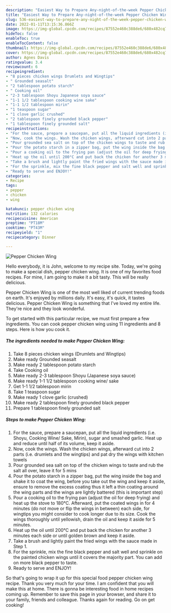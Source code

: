 ```yaml
---
description: "Easiest Way to Prepare Any-night-of-the-week Pepper Chicken Wing"
title: "Easiest Way to Prepare Any-night-of-the-week Pepper Chicken Wing"
slug: 536-easiest-way-to-prepare-any-night-of-the-week-pepper-chicken-wing
date: 2022-01-11T13:15:36.866Z
image: https://img-global.cpcdn.com/recipes/87552e460c388de6/680x482cq70/pepper-chicken-wing-recipe-main-photo.jpg
hideToc: false
enableToc: true
enableTocContent: false
thumbnail: https://img-global.cpcdn.com/recipes/87552e460c388de6/680x482cq70/pepper-chicken-wing-recipe-main-photo.jpg
cover: https://img-global.cpcdn.com/recipes/87552e460c388de6/680x482cq70/pepper-chicken-wing-recipe-main-photo.jpg
author: Agnes Davis
ratingvalue: 3.4
reviewcount: 6
recipeingredient:
- "8 pieces chicken wings Drumlets and Wingtips"
- " Grounded seasalt"
- "2 tablespoon potato starch"
- " Cooking oil"
- "2-3 tablespoon Shoyu Japanese soya sauce"
- "1-1 1/2 tablespoon cooking wine sake"
- "1-1 1/2 tablespoon mirin"
- "1 teaspoon sugar"
- "1 clove garlic crushed"
- "2 tablespoon finely grounded black pepper"
- "1 tablespoon finely grounded salt"
recipeinstructions:
- "For the sauce, prepare a saucepan, put all the liquid ingredients (i.e. Shoyu, Cooking Wine/ Sake, Mirin), sugar and smashed garlic. Heat up and reduce until half of its volume, keep it aside."
- "Now, cook the wings. Wash the chicken wings, afterward cut into 2 parts (i.e. drumlets and the wingtips) and pat dry the wings with kitchen towels"
- "Pour grounded sea salt on top of the chicken wings to taste and rub the salt all over, leave it for 5 mins"
- "Pour the potato starch in a zipper bag, put the wing inside the bag and shake it to coat the wing, before you take out the wing and keep it aside, ensure to remove the excess coating thus it left a thin coating around the wing parts and the wings are lightly battered (this is important step)"
- "Pour a cooking oil to the frying pan (adjust the oil for deep frying) and heat up the stove to 180°C. Afterward, put the coated wings in for 4 minutes (do not move or flip the wings in between) each side, for wingtips you might consider to cook longer due to its size. Cook the wings thoroughly until yellowish, drain the oil and keep it aside for 5 minutes."
- "Heat up the oil until 200°C and put back the chicken for another 3 minutes each side or until golden brown and keep it aside."
- "Take a brush and lightly paint the fried wings with the sauce made in Step 1."
- "For the sprinkle, mix the fine black pepper and salt well and sprinkle on the painted chicken wings until it covers the majority part. You can add on more black pepper to taste."
- "Ready to serve and ENJOY!"
categories:
- Recipe
tags:
- pepper
- chicken
- wing

katakunci: pepper chicken wing 
nutrition: 132 calories
recipecuisine: American
preptime: "PT18M"
cooktime: "PT43M"
recipeyield: "1"
recipecategory: Dinner

---
```



![Pepper Chicken Wing](https://img-global.cpcdn.com/recipes/87552e460c388de6/680x482cq70/pepper-chicken-wing-recipe-main-photo.jpg)

Hello everybody, it is John, welcome to my recipe site. Today, we're going to make a special dish, pepper chicken wing. It is one of my favorites food recipes. For mine, I am going to make it a bit tasty. This will be really delicious.



Pepper Chicken Wing is one of the most well liked of current trending foods on earth. It's enjoyed by millions daily. It's easy, it's quick, it tastes delicious. Pepper Chicken Wing is something that I've loved my entire life. They're nice and they look wonderful.


To get started with this particular recipe, we must first prepare a few ingredients. You can cook pepper chicken wing using 11 ingredients and 8 steps. Here is how you cook it.

<!--inarticleads1-->

##### The ingredients needed to make Pepper Chicken Wing:

1. Take 8 pieces chicken wings (Drumlets and Wingtips)
1. Make ready  Grounded seasalt
1. Make ready 2 tablespoon potato starch
1. Take  Cooking oil
1. Make ready 2-3 tablespoon Shoyu (Japanese soya sauce)
1. Make ready 1-1 1/2 tablespoon cooking wine/ sake
1. Get 1-1 1/2 tablespoon mirin
1. Take 1 teaspoon sugar
1. Make ready 1 clove garlic (crushed)
1. Make ready 2 tablespoon finely grounded black pepper
1. Prepare 1 tablespoon finely grounded salt




<!--inarticleads2-->

##### Steps to make Pepper Chicken Wing:

1. For the sauce, prepare a saucepan, put all the liquid ingredients (i.e. Shoyu, Cooking Wine/ Sake, Mirin), sugar and smashed garlic. Heat up and reduce until half of its volume, keep it aside.
1. Now, cook the wings. Wash the chicken wings, afterward cut into 2 parts (i.e. drumlets and the wingtips) and pat dry the wings with kitchen towels
1. Pour grounded sea salt on top of the chicken wings to taste and rub the salt all over, leave it for 5 mins
1. Pour the potato starch in a zipper bag, put the wing inside the bag and shake it to coat the wing, before you take out the wing and keep it aside, ensure to remove the excess coating thus it left a thin coating around the wing parts and the wings are lightly battered (this is important step)
1. Pour a cooking oil to the frying pan (adjust the oil for deep frying) and heat up the stove to 180°C. Afterward, put the coated wings in for 4 minutes (do not move or flip the wings in between) each side, for wingtips you might consider to cook longer due to its size. Cook the wings thoroughly until yellowish, drain the oil and keep it aside for 5 minutes.
1. Heat up the oil until 200°C and put back the chicken for another 3 minutes each side or until golden brown and keep it aside.
1. Take a brush and lightly paint the fried wings with the sauce made in Step 1.
1. For the sprinkle, mix the fine black pepper and salt well and sprinkle on the painted chicken wings until it covers the majority part. You can add on more black pepper to taste.
1. Ready to serve and ENJOY!



So that's going to wrap it up for this special food pepper chicken wing recipe. Thank you very much for your time. I am confident that you will make this at home. There is gonna be interesting food in home recipes coming up. Remember to save this page in your browser, and share it to your family, friends and colleague. Thanks again for reading. Go on get cooking!
